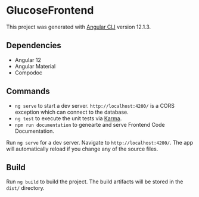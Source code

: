 # GlucoseFrontend

This project was generated with [Angular CLI](https://github.com/angular/angular-cli) version 12.1.3.

## Dependencies
- Angular 12
- Angular Material
- Compodoc

## Commands
- `ng serve` to start a dev server.  `http://localhost:4200/` is a CORS exception which can connect to the database.
- `ng test` to execute the unit tests via [Karma](https://karma-runner.github.io).
- `npm run documentation` to genearte and serve Frontend Code Documentation.
 
Run `ng serve` for a dev server. Navigate to `http://localhost:4200/`. The app will automatically reload if you change any of the source files.

## Build

Run `ng build` to build the project. The build artifacts will be stored in the `dist/` directory.
